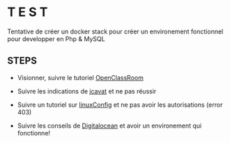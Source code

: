 # T E S T
Tentative de créer un docker stack pour créer un environement fonctionnel pour developper en Php & MySQL

## STEPS
* Visionner, suivre le tutoriel [OpenClassRoom](https://openclassrooms.com/fr/courses/2035766-optimisez-votre-deploiement-en-creant-des-conteneurs-avec-docker)

* Suivre les indications de [jcavat](https://gist.github.com/jcavat/2ed51c6371b9b488d6a940ba1049189b) et ne pas réussir

* Suivre un tutoriel sur [linuxConfig](https://linuxconfig.org/how-to-create-a-docker-based-lamp-stack-using-docker-compose-on-ubuntu-18-04-bionic-beaver-linux) et ne pas avoir les autorisations (error 403)

* Suivre les conseils de [Digitalocean](https://www.digitalocean.com/community/tutorials/apache-configuration-error-ah00558-could-not-reliably-determine-the-server-s-fully-qualified-domain-name) et avoir un environement qui fonctionne!


